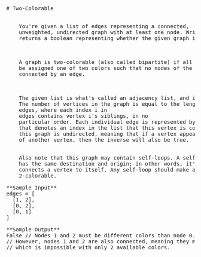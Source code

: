 <pre>
# Two-Colorable

  
    You're given a list of edges representing a connected,
    unweighted, undirected graph with at least one node. Write a function that
    returns a boolean representing whether the given graph is two-colorable.
  

  
    A graph is two-colorable (also called bipartite) if all of the nodes can
    be assigned one of two colors such that no nodes of the same color are
    connected by an edge.
  

  
    The given list is what's called an adjacency list, and it represents a graph.
    The number of vertices in the graph is equal to the length of
    edges, where each index i in
    edges contains vertex i's siblings, in no
    particular order. Each individual edge is represented by a positive integer
    that denotes an index in the list that this vertex is connected to. Note that
    this graph is undirected, meaning that if a vertex appears in the edge list
    of another vertex, then the inverse will also be true.
  
  
    Also note that this graph may contain self-loops. A self-loop is an edge that
    has the same destination and origin; in other words, it's an edge that
    connects a vertex to itself. Any self-loop should make a graph not
    2-colorable.
  
**Sample Input**
edges = [
  [1, 2],
  [0, 2],
  [0, 1]
]

**Sample Output**
False // Nodes 1 and 2 must be different colors than node 0.
// However, nodes 1 and 2 are also connected, meaning they must also have different colors,
// which is impossible with only 2 available colors.

</pre>